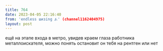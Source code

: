 ```yaml
---
title: 764
date: 2023-04-05 22:16:40
from: 'endless шизing ⍼' (channel1162404975)
layout: post
---
```


ещё на этапе входа в метро, увидев краем глаза работника металлоискателя, можно понять остановит он тебя на рентген или нет
